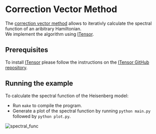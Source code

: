 # Correction Vector Method
The [correction vector method](https://journals.aps.org/prb/abstract/10.1103/PhysRevB.60.335) allows to iterativly calculate the spectral function of an aribitrary Hamiltonian. <br/> We implement the algorithm using [ITensor](https://itensor.org/).

## Prerequisites
To install [ITensor](https://itensor.org/) please follow the instructions on the [ITensor GitHub repository](https://github.com/ITensor/ITensor).

## Running the example
To calculate the spectral function of the Heisenberg model:

* Run ```make``` to compile the program.<br/>
* Generate a plot of the spectral function by running ```python main.py``` followed by ```python plot.py```.

![spectral_func](https://user-images.githubusercontent.com/45107198/61218087-1fb4d600-a709-11e9-85e8-4a102e9b1c34.png)
